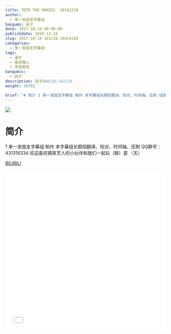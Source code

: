```yaml
---
title: TOTO THE MANZAI  20161218
author: 
  - 来一发就走字幕组
bangumi: 段子
date: 2017-10-16 00:00:00
publishdate: 2016-12-18
slug: 2017-10-16-161218-10454188
categories: 
  - 来一发就走字幕组
tags: 
  - 漫才
  - 桑原雅人
  - 多田智佑
bangumis: 
  - 段子
description: 段子&#8226;161218
weight: 38782

brief: "# 简介 1 来一发就走字幕组 制作 本字幕组长期招翻译、校对、时间轴、压制 QQ群号：431318334 欢迎喜欢搞笑艺人的小伙伴和我们一起玩（聊）耍 （天）"
---
```


![](https://i.imgur.com/c8znEzM.jpg)

# 简介  
1
来一发就走字幕组 制作  本字幕组长期招翻译、校对、时间轴、压制   QQ群号：431318334 欢迎喜欢搞笑艺人的小伙伴和我们一起玩（聊）耍 （天）

  [BILIBILI](https://www.bilibili.com/video/av10454188/)


<div class="vcontainer">  <iframe class='video' src="//www.bilibili.com/blackboard/player.html?aid=10454188" width="100%" height="500" frameborder="0" allowfullscreen="allowfullscreen"></iframe></div>
